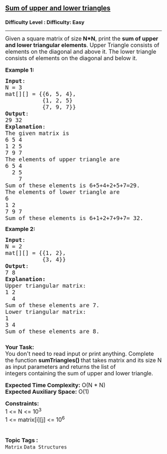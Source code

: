 <h2><a href="https://www.geeksforgeeks.org/problems/sum-of-upper-and-lower-triangles-1587115621/1?page=1&category=Matrix&status=unsolved&sortBy=submissions">Sum of upper and lower triangles</a></h2><h3>Difficulty Level : Difficulty: Easy</h3><hr><div class="problems_problem_content__Xm_eO"><p><span style="font-size: 18px;">Given a square matrix<strong>&nbsp;</strong>of size<strong> N*N</strong>, print the <strong>sum of upper and lower triangular elements</strong>. Upper Triangle consists of elements on the diagonal and above it. The lower triangle consists of elements on the diagonal and below it.&nbsp;</span><br><br><span style="font-size: 18px;"><strong>Example 1:</strong></span></p>
<pre><span style="font-size: 18px;"><strong>Input</strong>:
N = 3 
mat[][] = {{6, 5, 4},
&nbsp;          {1, 2, 5}
&nbsp;          {7, 9, 7}}
<strong>Output</strong>: <br>29 32
<strong>Explanation</strong>:
The given matrix is
6 5 4
1 2 5
7 9 7
The elements of upper triangle are
6 5 4
&nbsp;&nbsp;2 5
&nbsp;&nbsp;&nbsp; 7
Sum of these elements is 6+5+4+2+5+7=29.
The elements of lower triangle are
6
1 2
7 9 7
Sum of these elements is 6+1+2+7+9+7= 32.</span></pre>
<p><span style="font-size: 18px;"><strong>Example 2:</strong></span></p>
<pre><span style="font-size: 18px;"><strong>Input</strong>:
N = 2
mat[][] = {{1, 2},
&nbsp;          {3, 4}}
<strong>Output</strong>: <br>7 8
<strong>Explanation:</strong>
Upper triangular matrix:
1 2
&nbsp; 4
Sum of these elements are 7.
Lower triangular matrix:
1
3 4
Sum of these elements are 8.</span>

</pre>
<p><span style="font-size: 18px;"><strong>Your Task:</strong><br>You don't need to read input or print anything. Complete the function <strong>sumTriangles()&nbsp;</strong>that takes&nbsp;matrix and its size N as input parameters and returns the list of integers&nbsp;containing&nbsp;the sum of upper and lower triangle. </span><br><br><span style="font-size: 18px;"><strong>Expected Time Complexity:</strong> O(N * N)<br><strong>Expected Auxiliary Space:</strong> O(1)</span><br><br><span style="font-size: 18px;"><strong>Constraints:</strong>&nbsp;<br>1 &lt;= N &lt;= 10<sup>3</sup><br>1 &lt;= matrix[i][j] &lt;= 10<sup>6</sup></span></p></div><br><p><span style=font-size:18px><strong>Topic Tags : </strong><br><code>Matrix</code>&nbsp;<code>Data Structures</code>&nbsp;